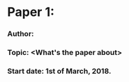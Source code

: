 # Paper 1: <The title of your paper>

### Author: <Your name and the name of>

### Topic: <What's the paper about>

### Start date: 1st of March, 2018.